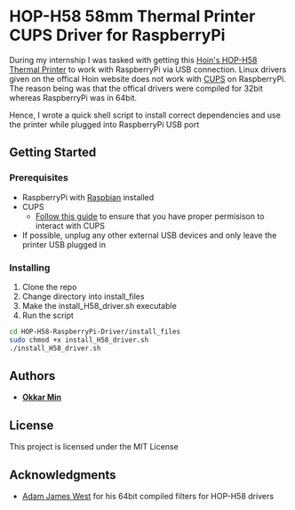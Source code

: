 # HOP-H58 58mm Thermal Printer CUPS Driver for RaspberryPi

During my internship I was tasked with getting this [Hoin's HOP-H58 Thermal Printer](http://hoinprinter.com/en/products/show/58mm-Thermal-Printer-6) to work with RaspberryPi via USB connection. Linux drivers given on the offical Hoin website does not work with [CUPS](https://www.cups.org) on RaspberryPi. The reason being was that the offical drivers were compiled for 32bit whereas RaspberryPi was in 64bit.

Hence, I wrote a quick shell script to install correct dependencies and use the printer while plugged into RaspberryPi USB port

## Getting Started

### Prerequisites

- RaspberryPi with [Raspbian](https://www.raspberrypi.org/documentation/installation/installing-images/) installed
- CUPS
  - [Follow this guide](https://kernelmastery.com/enable-regular-users-to-add-printers-to-cups/) to ensure that you have proper permisison to interact with CUPS
- If possible, unplug any other external USB devices and only leave the printer USB plugged in

### Installing

1. Clone the repo
2. Change directory into install_files
3. Make the install_H58_driver.sh executable
4. Run the script

```bash
cd HOP-H58-RaspberryPi-Driver/install_files
sudo chmod +x install_H58_driver.sh
./install_H58_driver.sh
```

## Authors

- [**Okkar Min**](https://github.com/OkkarMin)

## License

This project is licensed under the MIT License

## Acknowledgments

- [Adam James West](https://github.com/IntegersOfK) for his 64bit compiled filters for HOP-H58 drivers
